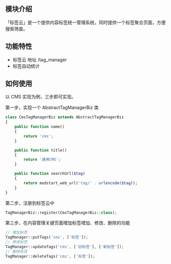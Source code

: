 ## 模块介绍

「标签云」是一个提供内容标签统一管理系统，同时提供一个标签聚合页面，方便搜索筛查。


## 功能特性

- 标签云 地址 /tag_manager
- 标签自动统计

## 如何使用

以 CMS 实现为例，三步即可实现。

第一步，实现一个 AbstractTagManagerBiz 类

```php
class CmsTagManagerBiz extends AbstractTagManagerBiz
{
    public function name()
    {
        return 'cms';
    }

    public function title()
    {
        return '通用CMS';
    }

    public function searchUrl($tag)
    {
        return modstart_web_url('tag/' . urlencode($tag));
    }
}
```

第二步，注册到标签云中

```php
TagManagerBiz::register(CmsTagManagerBiz::class);
```

第三步，在内容管理关键页面增加标签增加、修改、删除的功能

```php
// 增加标签
TagManager::putTags('cms', ['标签']);
// 修改标签
TagManager::updateTags('cms', ['旧标签'], ['新标签']);
// 删除标签
TagManager::deleteTags('cms', ['标签']);
```

